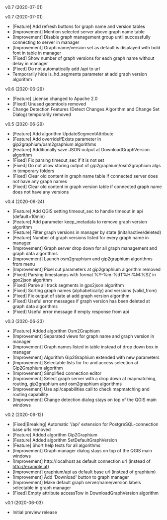 v0.7 (2020-07-01)

v0.7 (2020-07-01)
 * [Feature] Add refresh buttons for graph name and version tables
 * [Improvement] Mention selected server above graph name table
 * [Improvement] Disable graph management group until successfully connecting to server in manager
 * [Improvement] Graph name/version set as default is displayed with bold font in table in manager
 * [Fixed] Show number of graph versions for each graph name without delay in manager
 * [Fixed] Do not automatically add /api to url
 * Temporarily hide is_hd_segments parameter at add graph version algorithm

v0.6 (2020-06-29)

 * [Feature] License changed to Apache 2.0
 * [Fixed] Unused geomtools removed
 * Change Detection Features (Detect Changes Algorithm and Change Set Dialog) temporarily removed

v0.5 (2020-06-29)

 * [Feature] Add algorithm UpdateSegmentAttribute
 * [Feature] Add overrideIfExists parameter in gip2graphium/osm2graphium algorithms
 * [Feature] Additionally save JSON output at DownloadGraphVersion algorithm
 * [Fixed] Fix parsing timeout_sec if it is not set
 * [Fixed] Do not allow storing output of gip2graphium/osm2graphium algs in temporary folders
 * [Fixed] Clear old content in graph name table if connected server does not have any graph names
 * [Fixed] Clear old content in graph version table if connected graph name does not have any versions
 
 v0.4 (2020-06-24)
 
 * [Feature] Add QGIS setting timeout_sec to handle timeout in api (default=10min)
 * [Feature] Add parameter keep_metadata to remove graph version algorithm
 * [Feature] Filter graph versions in manager by state (inital/active/deleted)
 * [Feature] Number of graph versions listed for every graph name in manager
 * [Improvement] Graph server drop down for all graph management and graph data algorithms
 * [Improvement] Launch osm2graphium and gip2graphium algorithms from menu
 * [Improvement] Pixel cut parameters at gip2graphium algorithm removed
 * [Fixed] Parsing timestamps with format %Y-%m-%dT%H:%M:%SZ in gpx2json algorithm
 * [Fixed] Parse all track segments in gpx2json algorithm
 * [Fixed] Sorting graph names (alphabetically) and versions (valid_from)
 * [Fixed] Fix output of state at add graph version algorithm
 * [Fixed] Useful error messages if graph version has been deleted at graph data algorithms
 * [Fixed] Useful error message if empty response from api
 
 v0.3 (2020-06-23)
 
 * [Feature] Added algorithm Osm2Graphium
 * [Improvement] Separated views for graph name and graph version in manager
 * [Improvement] Graph names listed in table instead of drop down box in manager
 * [Improvement] Algorithm Gip2Graphium extended with new parameters
 * [Improvement] Selectable lists for frc and access selection at Gip2Graphium algorithm
 * [Improvement] Simplified connection editor
 * [Improvement] Select graph server with a drop down at mapmatching, routing, gip2graphium and osm2graphium algorithms
 * [Improvement] Use api/capabilities call to check mapmatching and routing capability
 * [Improvement] Change detection dialog stays on top of the QGIS main windows
 
v0.2 (2020-06-12)
 
 * [Fixed|Breaking] Automatic '/api' extension for PostgreSQL-connection base urls removed
 * [Feature] Added algorithm Gip2Graphium
 * [Feature] Added algorithm SetDefaultGraphVersion
 * [Feature] Short help texts for all algorithms
 * [Improvement] Graph manager dialog stays on top of the QGIS main windows
 * [Improvement] http://localhost as default connection url (instead of http://example.at)
 * [Improvement] graphium/api as default base url (instead of graphium)
 * [Improvement] Add 'Download' button to graph manager
 * [Improvement] Make default graph server/name/version labels selectable in graph manager
 * [Fixed] Empty attribute accessTow in DownloadGraphVersion algorithm
 
 v0.1 (2020-06-03)
 
 * Initial preview release